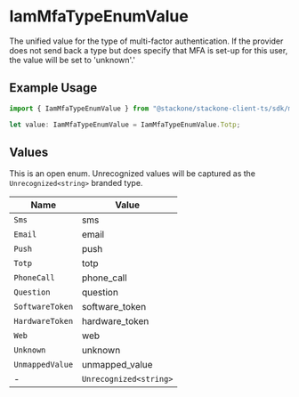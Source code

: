# IamMfaTypeEnumValue

The unified value for the type of multi-factor authentication. If the provider does not send back a type but does specify that MFA is set-up for this user, the value will be set to 'unknown'.'

## Example Usage

```typescript
import { IamMfaTypeEnumValue } from "@stackone/stackone-client-ts/sdk/models/shared";

let value: IamMfaTypeEnumValue = IamMfaTypeEnumValue.Totp;
```

## Values

This is an open enum. Unrecognized values will be captured as the `Unrecognized<string>` branded type.

| Name                   | Value                  |
| ---------------------- | ---------------------- |
| `Sms`                  | sms                    |
| `Email`                | email                  |
| `Push`                 | push                   |
| `Totp`                 | totp                   |
| `PhoneCall`            | phone_call             |
| `Question`             | question               |
| `SoftwareToken`        | software_token         |
| `HardwareToken`        | hardware_token         |
| `Web`                  | web                    |
| `Unknown`              | unknown                |
| `UnmappedValue`        | unmapped_value         |
| -                      | `Unrecognized<string>` |